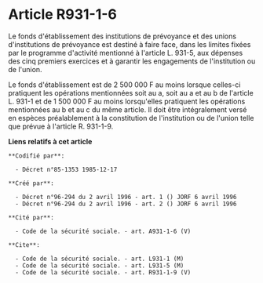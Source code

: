 # Article R931-1-6

Le fonds d'établissement des institutions de prévoyance et des unions d'institutions de prévoyance est destiné à faire face,
dans les limites fixées par le programme d'activité mentionné à l'article L. 931-5, aux dépenses des cinq premiers exercices
et à garantir les engagements de l'institution ou de l'union.

Le fonds d'établissement est de 2 500 000 F au moins lorsque celles-ci pratiquent les opérations mentionnées soit au a, soit
au a et au b de l'article L. 931-1 et de 1 500 000 F au moins lorsqu'elles pratiquent les opérations mentionnées au b et au c
du même article. Il doit être intégralement versé en espèces préalablement à la constitution de l'institution ou de l'union
telle que prévue à l'article R. 931-1-9.

**Liens relatifs à cet article**

	**Codifié par**:

	  - Décret n°85-1353 1985-12-17

	**Créé par**:

	  - Décret n°96-294 du 2 avril 1996 - art. 1 () JORF 6 avril 1996
	  - Décret n°96-294 du 2 avril 1996 - art. 2 () JORF 6 avril 1996

	**Cité par**:

	  - Code de la sécurité sociale. - art. A931-1-6 (V)

	**Cite**:

	  - Code de la sécurité sociale. - art. L931-1 (M)
	  - Code de la sécurité sociale. - art. L931-5 (M)
	  - Code de la sécurité sociale. - art. R931-1-9 (V)
